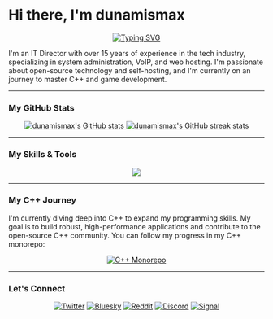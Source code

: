 # Hi there, I'm dunamismax

<p align="center">
  <a href="https://github.com/dunamismax">
    <img src="https://readme-typing-svg.herokuapp.com?font=Fira+Code&size=24&pause=1000&color=1DB954&center=true&vCenter=true&width=435&lines=IT+Director+%7C+C%2B%2B+Enthusiast;15%2B+Years+in+Tech;Sysadmin+%26+VoIP+Expert;Open-Source+Advocate;Self-Hosting+Proponent" alt="Typing SVG" />
  </a>
</p>

I'm an IT Director with over 15 years of experience in the tech industry, specializing in system administration, VoIP, and web hosting. I'm passionate about open-source technology and self-hosting, and I'm currently on an journey to master C++ and game development.

---

### My GitHub Stats

<p align="center">
  <a href="https://github.com/dunamismax">
    <img src="https://github-readme-stats.vercel.app/api?username=dunamismax&show_icons=true&theme=dracula&include_all_commits=true&count_private=true" alt="dunamismax's GitHub stats" />
  </a>
  <a href="https://github.com/dunamismax">
    <img src="https://github-readme-streak-stats.herokuapp.com/?user=dunamismax&theme=dracula" alt="dunamismax's GitHub streak stats" />
  </a>
</p>

---

### My Skills & Tools

<p align="center">
  <a href="https://skillicons.dev">
    <img src="https://skillicons.dev/icons?i=python,typescript,rust,swift,cpp,c,html,css,nextjs,django,flask,nodejs,tailwind,vite,docker,git,github,cmake,nginx,vscode,raspberrypi,linux,debian,ubuntu,arch,windows,bash,powershell,sqlite" />
  </a>
</p>

---

### My C++ Journey

I'm currently diving deep into C++ to expand my programming skills. My goal is to build robust, high-performance applications and contribute to the open-source C++ community. You can follow my progress in my C++ monorepo:

<p align="center">
  <a href="https://github.com/dunamismax/cpp">
    <img src="https://github-readme-stats.vercel.app/api/pin/?username=dunamismax&repo=cpp&theme=dracula" alt="C++ Monorepo" />
  </a>
</p>

---

### Let's Connect

<p align="center">
  <a href="https://twitter.com/dunamismax" target="_blank"><img src="https://img.shields.io/badge/Twitter-%231DA1F2.svg?&style=for-the-badge&logo=twitter&logoColor=white" alt="Twitter"></a>
  <a href="https://bsky.app/profile/dunamismax.bsky.social" target="_blank"><img src="https://img.shields.io/badge/Bluesky-blue?style=for-the-badge&logo=bluesky&logoColor=white" alt="Bluesky"></a>
  <a href="https://www.reddit.com/user/dunamismax" target="_blank"><img src="https://img.shields.io/badge/Reddit-%23FF4500.svg?&style=for-the-badge&logo=reddit&logoColor=white" alt="Reddit"></a>
  <a href="https://discord.com/users/dunamismax" target="_blank"><img src="https://img.shields.io/badge/Discord-dunamismax-7289DA.svg?style=for-the-badge&logo=discord&logoColor=white" alt="Discord"></a>
  <a href="https://signal.me/#p/+dunamismax.66" target="_blank"><img src="https://img.shields.io/badge/Signal-dunamismax.66-3A76F0.svg?style=for-the-badge&logo=signal&logoColor=white" alt="Signal"></a>
</p>
